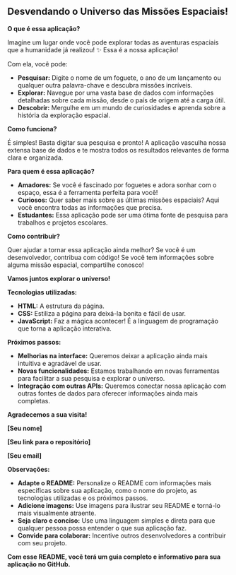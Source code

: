 ## Desvendando o Universo das Missões Espaciais!

**O que é essa aplicação?**

Imagine um lugar onde você pode explorar todas as aventuras espaciais que a humanidade já realizou! ✨ Essa é a nossa aplicação! 

Com ela, você pode:

* **Pesquisar:** Digite o nome de um foguete, o ano de um lançamento ou qualquer outra palavra-chave e descubra missões incríveis.
* **Explorar:** Navegue por uma vasta base de dados com informações detalhadas sobre cada missão, desde o país de origem até a carga útil.
* **Descobrir:** Mergulhe em um mundo de curiosidades e aprenda sobre a história da exploração espacial.

**Como funciona?**

É simples! Basta digitar sua pesquisa e pronto! A aplicação vasculha nossa extensa base de dados e te mostra todos os resultados relevantes de forma clara e organizada.

**Para quem é essa aplicação?**

* **Amadores:** Se você é fascinado por foguetes e adora sonhar com o espaço, essa é a ferramenta perfeita para você!
* **Curiosos:** Quer saber mais sobre as últimas missões espaciais? Aqui você encontra todas as informações que precisa.
* **Estudantes:** Essa aplicação pode ser uma ótima fonte de pesquisa para trabalhos e projetos escolares.

**Como contribuir?**

Quer ajudar a tornar essa aplicação ainda melhor? Se você é um desenvolvedor, contribua com código! Se você tem informações sobre alguma missão espacial, compartilhe conosco!

**Vamos juntos explorar o universo!** 

**Tecnologias utilizadas:**

* **HTML:** A estrutura da página.
* **CSS:** Estiliza a página para deixá-la bonita e fácil de usar.
* **JavaScript:** Faz a mágica acontecer! É a linguagem de programação que torna a aplicação interativa.

**Próximos passos:**

* **Melhorias na interface:** Queremos deixar a aplicação ainda mais intuitiva e agradável de usar.
* **Novas funcionalidades:** Estamos trabalhando em novas ferramentas para facilitar a sua pesquisa e explorar o universo.
* **Integração com outras APIs:** Queremos conectar nossa aplicação com outras fontes de dados para oferecer informações ainda mais completas.

**Agradecemos a sua visita!**

**[Seu nome]**

**[Seu link para o repositório]**

**[Seu email]**

**Observações:**

* **Adapte o README:** Personalize o README com informações mais específicas sobre sua aplicação, como o nome do projeto, as tecnologias utilizadas e os próximos passos.
* **Adicione imagens:** Use imagens para ilustrar seu README e torná-lo mais visualmente atraente.
* **Seja claro e conciso:** Use uma linguagem simples e direta para que qualquer pessoa possa entender o que sua aplicação faz.
* **Convide para colaborar:** Incentive outros desenvolvedores a contribuir com seu projeto.

**Com esse README, você terá um guia completo e informativo para sua aplicação no GitHub.**
